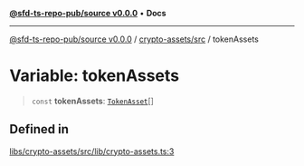 [**@sfd-ts-repo-pub/source v0.0.0**](../../../README.md) • **Docs**

***

[@sfd-ts-repo-pub/source v0.0.0](../../../modules.md) / [crypto-assets/src](../README.md) / tokenAssets

# Variable: tokenAssets

> `const` **tokenAssets**: [`TokenAsset`](../type-aliases/TokenAsset.md)[]

## Defined in

[libs/crypto-assets/src/lib/crypto-assets.ts:3](https://github.com/Steadfast-Digital/sfd-ts-repo-pub/blob/0d845dfd87d2789cbb80b278a373d711dc881248/libs/crypto-assets/src/lib/crypto-assets.ts#L3)
